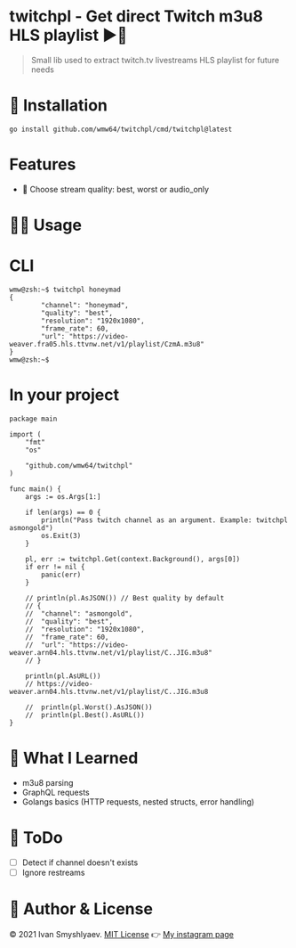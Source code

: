 # twitchpl - Get direct Twitch m3u8 HLS playlist ▶️🎵
 > Small lib used to extract twitch.tv livestreams HLS playlist for future needs

# 🔨 Installation 
```console
go install github.com/wmw64/twitchpl/cmd/twitchpl@latest
```

# Features
- 🚀  Choose stream quality: best, worst or audio_only

# 🧑‍💻 Usage 
# CLI
```console
wmw@zsh:~$ twitchpl honeymad
{
        "channel": "honeymad",
        "quality": "best",
        "resolution": "1920x1080",
        "frame_rate": 60,
        "url": "https://video-weaver.fra05.hls.ttvnw.net/v1/playlist/CzmA.m3u8"
}
wmw@zsh:~$
```

# In your project 
```golang
package main

import (
	"fmt"
	"os"

	"github.com/wmw64/twitchpl"
)

func main() {
	args := os.Args[1:]

	if len(args) == 0 {
		println("Pass twitch channel as an argument. Example: twitchpl asmongold")
		os.Exit(3)
	}

	pl, err := twitchpl.Get(context.Background(), args[0])
	if err != nil {
		panic(err)
	}

	// println(pl.AsJSON()) // Best quality by default
	// {
	// 	"channel": "asmongold",
	// 	"quality": "best",
	// 	"resolution": "1920x1080",
	// 	"frame_rate": 60,
	// 	"url": "https://video-weaver.arn04.hls.ttvnw.net/v1/playlist/C..JIG.m3u8"
	// }

	println(pl.AsURL())
	// https://video-weaver.arn04.hls.ttvnw.net/v1/playlist/C..JIG.m3u8

	//	println(pl.Worst().AsJSON())
	//	println(pl.Best().AsURL())
}

```

# 🧠 What I Learned 
- m3u8 parsing
- GraphQL requests
- Golangs basics (HTTP requests, nested structs, error handling)

# 📝 ToDo
- [ ] Detect if channel doesn't exists
- [ ] Ignore restreams

# 👤 Author & License
©️ 2021 Ivan Smyshlyaev. [MIT License](https://tldrlegal.com/license/mit-license)
👉 [My instagram page](https://instagram.com/wmw)

